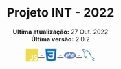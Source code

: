 <div align='center'>
    <h1>Projeto INT - 2022</h1>
</div>

<div align='center'>
    <p><strong>Ultima atualização:</strong> 27 Out. 2022<br><strong>Última versão:</strong> 2.0.2</p>
</div>

<div align='center'>
    <a target='_blank' href='https://github.com/drypzz/'>
        <div dir='auto'>
            <img align='center' src='https://raw.githubusercontent.com/devicons/devicon/master/icons/javascript/javascript-plain.svg' width='30' alt='js'>
            -
            <img align='center' src='https://raw.githubusercontent.com/devicons/devicon/master/icons/css3/css3-plain.svg' width='30' alt='css3'>
            -
            <img align='center' src='https://raw.githubusercontent.com/devicons/devicon/master/icons/php/php-plain.svg' width='30' alt='php'>
            -
            <img align='center' src='https://raw.githubusercontent.com/devicons/devicon/master/icons/mysql/mysql-plain.svg' width='30' alt='mysql'>
        </div>
    </a>
</div>